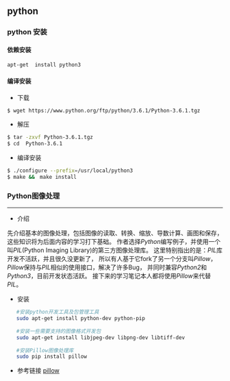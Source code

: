 ## python

### python 安装

#### 依赖安装

```bash
apt-get  install python3
```

#### 编译安装

- 下载

```bash
$ wget https://www.python.org/ftp/python/3.6.1/Python-3.6.1.tgz
```

- 解压

```bash
$ tar -zxvf Python-3.6.1.tgz
$ cd  Python-3.6.1
```

- 编译安装
 
```bash
$ ./configure --prefix=/usr/local/python3
$ make &&　make install
```

### Python图像处理
 
 ---
 - 介绍  
 
 先介绍基本的图像处理，包括图像的读取、转换、缩放、导数计算、画图和保存，这些知识将为后面内容的学习打下基础。
 作者选择*Python*编写例子，并使用一个叫*PIL*(Python Imaging Library)的第三方图像处理库。
 这里特别指出的是：*PIL*库开发不活跃，并且很久没更新了，
 所以有人基于它fork了另一个分支叫*Pillow*，*Pillow*保持与*PIL*相似的使用接口，解决了许多Bug，
 并同时兼容*Python2*和*Python3*，目前开发状态活跃。
 接下来的学习笔记本人都将使用*Pillow*来代替*PIL*。
 
 - 安装
 
 ```bash
    #安装python开发工具及包管理工具
    sudo apt-get install python-dev python-pip 
    
    #安装一些需要支持的图像格式开发包
    sudo apt-get install libjpeg-dev libpng-dev libtiff-dev 
    
    #安装Pillow图像处理库
    sudo pip install pillow  
```

- 参考链接
[pillow](https://segmentfault.com/a/1190000003941588)